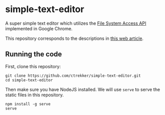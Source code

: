 # simple-text-editor
A super simple text editor which utilizes the [File System Access API](https://web.dev/file-system-access/) implemented in Google Chrome.

This repository corresponds to the descriptions in [this web article](https://cotangent.dev/working-with-the-local-filesystem-in-google-chrome/).

## Running the code
First, clone this repository:
```
git clone https://github.com/ctrekker/simple-text-editor.git
cd simple-text-editor
```

Then make sure you have NodeJS installed. We will use `serve` to serve the static files in this repository.
```
npm install -g serve
serve
```
